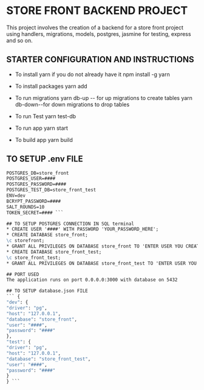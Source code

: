 # STORE FRONT BACKEND PROJECT
This project involves the creation of a backend for a store front project using handlers, migrations, models, postgres, jasmine for testing, express and so on.

## STARTER CONFIGURATION AND INSTRUCTIONS

* To install yarn if you do not already have it
   npm install -g yarn

* To install packages
   yarn add

* To run migrations
   yarn db-up -- for up migrations to create tables
   yarn db-down--for down migrations to drop tables

* To run Test
   yarn test-db

* To run app
   yarn start

* To build app
   yarn build

## TO SETUP .env FILE

```POSTGRES_HOST=127.0.0.1
POSTGRES_DB=store_front
POSTGRES_USER=####
POSTGRES_PASSWORD=####
POSTGRES_TEST_DB=store_front_test
ENV=dev
BCRYPT_PASSWORD=####
SALT_ROUNDS=10
TOKEN_SECRET=#### ```

## TO SETUP POSTGRES CONNECTION IN SQL terminal
* CREATE USER '####' WITH PASSWORD 'YOUR_PASSWORD_HERE';
* CREATE DATABASE store_front;
\c storefront;
* GRANT ALL PRIVILEGES ON DATABASE store_front TO 'ENTER USER YOU CREATED HERE';
* CREATE DATABASE store_front_test;
\c store_front_test;
* GRANT ALL PRIVILEGES ON DATABASE store_front_test TO 'ENTER USER YOU CREATED HERE';

## PORT USED
The application runs on port 0.0.0.0:3000 with database on 5432

## TO SETUP database.json FILE
``` {
"dev": {
"driver": "pg",
"host": "127.0.0.1",
"database": "store_front",
"user": "####",
"password": "####"
},
"test": {
"driver": "pg",
"host": "127.0.0.1",
"database": "store_front_test",
"user": "####",
"password": "####"
}
} ```
